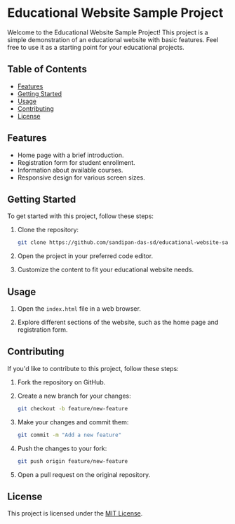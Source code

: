 # Educational Website Sample Project

Welcome to the Educational Website Sample Project! This project is a simple demonstration of an educational website with basic features. Feel free to use it as a starting point for your educational projects.

## Table of Contents
- [Features](#features)
- [Getting Started](#getting-started)
- [Usage](#usage)
- [Contributing](#contributing)
- [License](#license)

## Features

- Home page with a brief introduction.
- Registration form for student enrollment.
- Information about available courses.
- Responsive design for various screen sizes.

## Getting Started

To get started with this project, follow these steps:

1. Clone the repository:
    ```bash
    git clone https://github.com/sandipan-das-sd/educational-website-sample.git
    ```

2. Open the project in your preferred code editor.

3. Customize the content to fit your educational website needs.

## Usage

1. Open the `index.html` file in a web browser.

2. Explore different sections of the website, such as the home page and registration form.

## Contributing

If you'd like to contribute to this project, follow these steps:

1. Fork the repository on GitHub.

2. Create a new branch for your changes:
    ```bash
    git checkout -b feature/new-feature
    ```

3. Make your changes and commit them:
    ```bash
    git commit -m "Add a new feature"
    ```

4. Push the changes to your fork:
    ```bash
    git push origin feature/new-feature
    ```

5. Open a pull request on the original repository.

## License

This project is licensed under the [MIT License](LICENSE).
